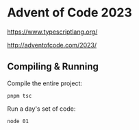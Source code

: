 # Advent of Code 2023

<https://www.typescriptlang.org/>

<http://adventofcode.com/2023/>

## Compiling & Running

Compile the entire project:

```
pnpm tsc
```

Run a day's set of code:

```
node 01
```
